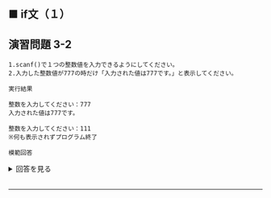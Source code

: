 ## ■ if文（１）

## 演習問題 3-2

```
1.scanf()で１つの整数値を入力できるようにしてください。
2.入力した整数値が777の時だけ「入力された値は777です。」と表示してください。
```

`実行結果`

```
整数を入力してください：777
入力された値は777です。

整数を入力してください：111
※何も表示されずプログラム終了
```

`模範回答`
<details>
<summary>回答を見る</summary>

```c
#include <stdio.h>

main() {
 	int input = 0;

	printf("整数を入力してください：");
	scanf("%d", &input);

  if(input == 777)
  {
    printf("入力された値は777です。\n");
  }
}
```
</details>

<br>

---